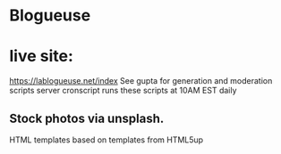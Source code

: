 # Blogueuse

# live site: 
https://lablogueuse.net/index
See gupta for generation and moderation scripts
server cronscript runs these scripts at 10AM EST daily

## Stock photos via unsplash.
HTML templates based on templates from HTML5up
